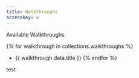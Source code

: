 ```yaml
---
title: Walkthroughs
accesskey: w
---
```


Available Walkthroughs

{% for walkthrough in collections.walkthroughs %}
- {{ walkthrough.data.title }}
{% endfor %}

test
